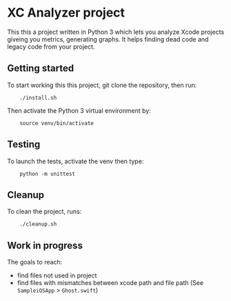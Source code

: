 # XC Analyzer project

This this a project written in Python 3 which lets you analyze Xcode projects giveing you metrics, generating graphs. It helps finding dead code and legacy code from your project.

## Getting started

To start working this this project, git clone the repository, then run:

        ./install.sh

Then activate the Python 3 virtual environment by:

        source venv/bin/activate

## Testing

To launch the tests, activate the venv then type:

        python -m unittest

## Cleanup

To clean the project, runs:

        ./cleanup.sh

## Work in progress

The goals to reach:

- find files not used in project
- find files with mismatches between xcode path and file path (See `SampleiOSApp` > `Ghost.swift`)